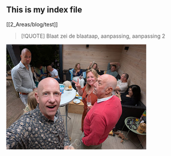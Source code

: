 ## This is my index file

[[2_Areas/blog/test]]


> [!QUOTE] 
> Blaat zei de blaataap, aanpassing, aanpassing 2





[![](2025-05-25_google-photo_180631.jpg)]({{google_photo_url}) 
